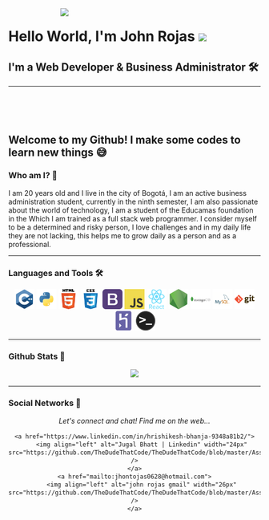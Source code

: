 <img align="right" src="https://i.imgur.com/8MupZHY.gif" width="400px" />

# Hello World, I'm John Rojas <img src="https://raw.githubusercontent.com/verma-anushka/verma-anushka/master/gifs/wave.gif" width="40px"></h4>

## I'm a Web Developer & Business Administrator  🛠 


---
<br>
<br>
<br>

    
## Welcome to my Github! I make some codes to learn new things :sweat_smile:

### Who am I? 🧔
I am 20 years old and I live in the city of Bogotá, I am an active business administration student, currently in the ninth semester, I am also passionate about the world of technology, I am a student of the Educamas foundation in the Which I am trained as a full stack web programmer. I consider myself to be a determined and risky person, I love challenges and in my daily life they are not lacking, this helps me to grow daily as a person and as a professional. 

---

### Languages and Tools 🛠 

<p align="center">

  <div align="center">
  
<code><img height="40" src="https://raw.githubusercontent.com/github/explore/80688e429a7d4ef2fca1e82350fe8e3517d3494d/topics/cpp/cpp.png"></code>
<code><img height="40" src="https://raw.githubusercontent.com/github/explore/80688e429a7d4ef2fca1e82350fe8e3517d3494d/topics/python/python.png"></code>
<code><img height="40" src="https://raw.githubusercontent.com/github/explore/80688e429a7d4ef2fca1e82350fe8e3517d3494d/topics/html/html.png"></code> 
<code><img height="40" src="https://raw.githubusercontent.com/github/explore/80688e429a7d4ef2fca1e82350fe8e3517d3494d/topics/css/css.png"></code> 
<code><img height="40" src="https://raw.githubusercontent.com/github/explore/80688e429a7d4ef2fca1e82350fe8e3517d3494d/topics/bootstrap/bootstrap.png"></code> 
<code><img height="40" src="https://raw.githubusercontent.com/github/explore/80688e429a7d4ef2fca1e82350fe8e3517d3494d/topics/javascript/javascript.png"></code>
<code><img height="40" src="https://raw.githubusercontent.com/devicons/devicon/master/icons/react/react-original-wordmark.svg"></code> 
<code><img height="40" src="https://raw.githubusercontent.com/github/explore/80688e429a7d4ef2fca1e82350fe8e3517d3494d/topics/nodejs/nodejs.png"></code> 
<code><img height="40" src="https://raw.githubusercontent.com/github/explore/80688e429a7d4ef2fca1e82350fe8e3517d3494d/topics/mongodb/mongodb.png"></code> 
<code><img height="40" src="https://raw.githubusercontent.com/github/explore/80688e429a7d4ef2fca1e82350fe8e3517d3494d/topics/mysql/mysql.png"></code> 
<code><img height="40" src="https://raw.githubusercontent.com/github/explore/80688e429a7d4ef2fca1e82350fe8e3517d3494d/topics/git/git.png"></code> 
<code><img height="40" src="https://raw.githubusercontent.com/devicons/devicon/master/icons/heroku/heroku-plain.svg"></code> 
<code><img height="40" src="https://raw.githubusercontent.com/github/explore/80688e429a7d4ef2fca1e82350fe8e3517d3494d/topics/terminal/terminal.png"></code>

  </div>
  </p>

---


### Github Stats 🥇

<p align="center">
  
  <img src="https://github-readme-stats.vercel.app/api?username=JohnRojas0628&show_icons=true" />

</p>

---

### Social Networks 👥

<p align="center">
    <i>Let's connect and chat! Find me on the web...</i> 
</p>

<div align = "center">

    <a href="https://www.linkedin.com/in/hrishikesh-bhanja-9348a81b2/">
        <img align="left" alt="Jugal Bhatt | Linkedin" width="24px" src="https://github.com/TheDudeThatCode/TheDudeThatCode/blob/master/Assets/Linkedin.svg" />
    </a>
    <a href="mailto:jhontojas0628@hotmail.com">
        <img align="left" alt="john rojas gmail" width="26px" src="https://github.com/TheDudeThatCode/TheDudeThatCode/blob/master/Assets/Gmail.svg" />
    </a>

</div>

